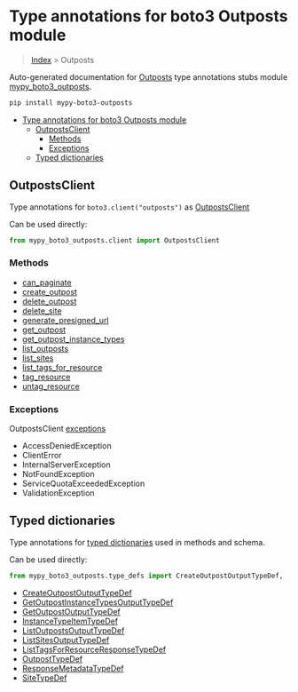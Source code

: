 # Type annotations for boto3 Outposts module

> [Index](..) > Outposts

Auto-generated documentation for
[Outposts](https://boto3.amazonaws.com/v1/documentation/api/1.17.72/reference/services/outposts.html#Outposts)
type annotations stubs module
[mypy_boto3_outposts](https://pypi.org/project/mypy-boto3-outposts/).

```bash
pip install mypy-boto3-outposts
```

- [Type annotations for boto3 Outposts module](#type-annotations-for-boto3-outposts-module)
  - [OutpostsClient](#outpostsclient)
    - [Methods](#methods)
    - [Exceptions](#exceptions)
  - [Typed dictionaries](#typed-dictionaries)

## OutpostsClient

Type annotations for `boto3.client("outposts")` as
[OutpostsClient](./client.md)

Can be used directly:

```python
from mypy_boto3_outposts.client import OutpostsClient
```

### Methods

- [can_paginate](./client.md#can_paginate)
- [create_outpost](./client.md#create_outpost)
- [delete_outpost](./client.md#delete_outpost)
- [delete_site](./client.md#delete_site)
- [generate_presigned_url](./client.md#generate_presigned_url)
- [get_outpost](./client.md#get_outpost)
- [get_outpost_instance_types](./client.md#get_outpost_instance_types)
- [list_outposts](./client.md#list_outposts)
- [list_sites](./client.md#list_sites)
- [list_tags_for_resource](./client.md#list_tags_for_resource)
- [tag_resource](./client.md#tag_resource)
- [untag_resource](./client.md#untag_resource)

### Exceptions

OutpostsClient [exceptions](./client.md#exceptions)

- AccessDeniedException
- ClientError
- InternalServerException
- NotFoundException
- ServiceQuotaExceededException
- ValidationException

## Typed dictionaries

Type annotations for [typed dictionaries](./type_defs.md) used in methods and
schema.

Can be used directly:

```python
from mypy_boto3_outposts.type_defs import CreateOutpostOutputTypeDef, ...
```

- [CreateOutpostOutputTypeDef](./type_defs.md#createoutpostoutputtypedef)
- [GetOutpostInstanceTypesOutputTypeDef](./type_defs.md#getoutpostinstancetypesoutputtypedef)
- [GetOutpostOutputTypeDef](./type_defs.md#getoutpostoutputtypedef)
- [InstanceTypeItemTypeDef](./type_defs.md#instancetypeitemtypedef)
- [ListOutpostsOutputTypeDef](./type_defs.md#listoutpostsoutputtypedef)
- [ListSitesOutputTypeDef](./type_defs.md#listsitesoutputtypedef)
- [ListTagsForResourceResponseTypeDef](./type_defs.md#listtagsforresourceresponsetypedef)
- [OutpostTypeDef](./type_defs.md#outposttypedef)
- [ResponseMetadataTypeDef](./type_defs.md#responsemetadatatypedef)
- [SiteTypeDef](./type_defs.md#sitetypedef)
